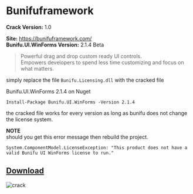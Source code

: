 # Bunifuframework

**Crack Version:** 1.0

**Site:** https://bunifuframework.com/  
**Bunifu.UI.WinForms Version:** 2.1.4 Beta
> Powerful drag and drop custom ready UI controls.   
Empowers developers to spend less time customizing and focus on what matters.

simply replace the file `Bunifu.Licensing.dll` with the cracked file  
 
Bunifu.UI.WinForms 2.1.4 on Nuget 
```
Install-Package Bunifu.UI.WinForms -Version 2.1.4
```
the cracked file works for every version as long as bunifu does not change the license system.  
 
**NOTE**   
should you get this error message then rebuild the project.
```
System.ComponentModel.LicenseException: "This product does not have a valid Bunifu UI WinForms license to run."
```
## [Download](https://github.com/cydolo/CyberEngineering/releases/tag/Bunifu-1.0)

![crack](https://files.catbox.moe/d1663w.png)

